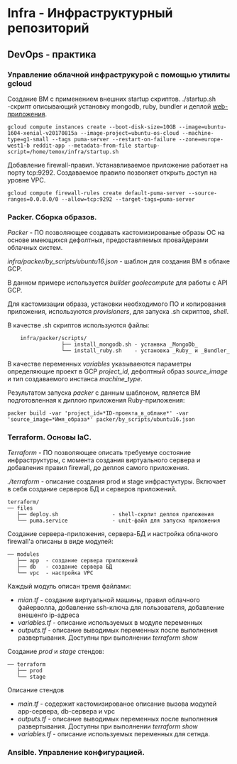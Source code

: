 # Infra - Инфраструктурный репозиторий
## DevOps - практика
### Управление облачной инфраструкурой с помощью утилиты **gcloud**

Создание ВМ с применением внешних startup скриптов.
  ./startup.sh -скрипт описывающий установку mongodb, ruby, bundler и деплой [web-приложения](https://github.com/Artemmkin/reddit.git).

```
gcloud compute instances create --boot-disk-size=10GB --image=ubuntu-1604-xenial-v20170815a --image-project=ubuntu-os-cloud --machine-type=g1-small --tags puma-server --restart-on-failure --zone=europe-west1-b reddit-app --metadata-from-file startup-script=/home/temox/infra/startup.sh
```

Добавление firewall-правил.
Устанавливаемое приложение работает на порту tcp:9292. Создаваемое правило позволяет открыть доступ на уровне VPC.
```
gcloud compute firewall-rules create default-puma-server --source-ranges=0.0.0.0/0 --allow=tcp:9292 --target-tags=puma-server
```

### Packer. Сборка образов.
*Packer* - ПО позволяющее создавать кастомизированые образы ОС на основе имеющихся дефолтных, предоставляемых провайдерами облачных систем.

_infra/packer/by_scripts/ubuntu16.json_ - шаблон для создания ВМ в облаке GCP.

В данном примере используется _builder_ _goolecompute_ для работы с API GCP.

Для кастомизации образа, установки необходимого ПО и копирования приложения, используются _provisioners_, для запуска .sh скриптов, _shell_. 

В качестве .sh скриптов используются файлы:
```
    infra/packer/scripts/
                 ├── install_mongodb.sh - устанвка _MongoDb_
                 └── install_ruby.sh    - установка _Ruby_ и _Bundler_
```

В качестве переменных _variables_ указываеются параметры определяющие проект в GCP _project_id_, дефолтный образ _source_image_ и тип создаваемого инстанса _machine_type_.

Результатом запуска _packer_ с данным шаблоном, является ВМ подготовленная к диплою приложения Ruby-приложения:
```
packer build -var 'project_id=*ID-проекта_в_облаке*' -var 'source_image=*Имя_образа*' packer/by_scripts/ubuntu16.json
```

### Terraform. Основы IaC.
*Terraform* - ПО позволяющее описать требуемуе состояние инфраструктуры, с момента создания виртуального сервера и добавления правил firewall, до деплоя самого приложения.

*./terraform* - описание создания prod и stage инфрастуктуры. Включает в себя создание серверов БД и серверов приложений.

```
terraform/
── files
   ├── deploy.sh                 - shell-скрпит деплоя приложения
   └── puma.service              - unit-файл для запуска приложения
```

Создание сервера-приложения, сервера-БД и настройка облачного firewall'а описаны в виде модулей:
```
── modules
   ├── app  - создание сервера приложений
   ├── db   - создание сервера БД
   └── vpc  - настройка VPC
```
Каждый модуль описан тремя файлами:

* *mian.tf*       - создание виртуальной машины, правил облачного файерволла, добавление ssh-ключа для пользователя, добавление внешенго ip-адреса
* *variables.tf*  - описание используемых в модуле переменных
* *outputs.tf*    - описание выводимых переменных после выполнения развертывания. Доступны при выполнении _terraform show_

Создание _prod_ и _stage_ стендов:
```
── terraform
   ├── prod
   └── stage
```
Описание стендов
* *main.tf*       - содержит кастомизированое описание вызова модулей app-сервера, db-сервера и vpc
* *outputs.tf*    - описание выводимых переменных после выполнения развертывания. Доступны при выполнении _terraform show_
* *variables.tf*  - описание используемых переменных для сетнда.


### Ansible. Управление конфигурацией.

